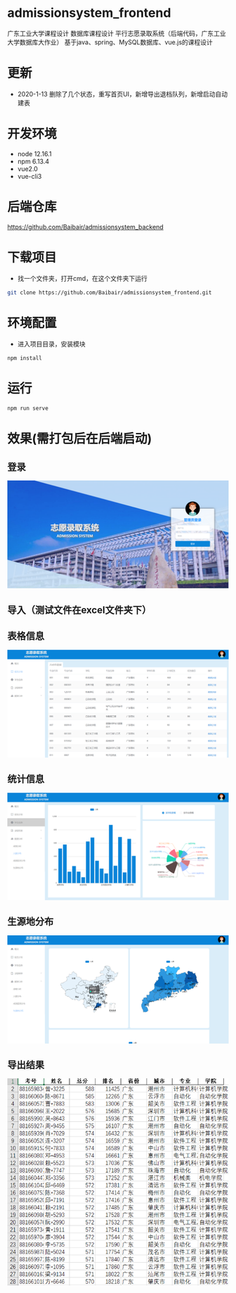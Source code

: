 
# admissionsystem_frontend
广东工业大学课程设计 数据库课程设计 平行志愿录取系统（后端代码，广东工业大学数据库大作业） 基于java、spring、MySQL数据库、vue.js的课程设计

# 更新
* 2020-1-13 
  删除了几个状态，重写首页UI，新增导出退档队列，新增启动自动建表
  
# 开发环境
* node 12.16.1
* npm 6.13.4
* vue2.0
* vue-cli3

# 后端仓库
https://github.com/Baibair/admissionsystem_backend

# 下载项目
* 找一个文件夹，打开cmd，在这个文件夹下运行
```bash
git clone https://github.com/Baibair/admissionsystem_frontend.git
```

# 环境配置

* 进入项目目录，安装模块
```bash
npm install
```

# 运行
```bash
npm run serve
```

# 效果(需打包后在后端启动)
## 登录
![img](https://github.com/Baibair/admissionsystem_backend/blob/master/images/Snipaste_2020-10-26_13-34-25.png)
## 导入（测试文件在excel文件夹下）
## 表格信息
![img](https://github.com/Baibair/admissionsystem_backend/blob/master/images/Snipaste_2020-10-26_13-38-37.png)
## 统计信息
![img](https://github.com/Baibair/admissionsystem_backend/blob/master/images/Snipaste_2020-10-26_13-39-28.png)
## 生源地分布
![img](https://github.com/Baibair/admissionsystem_backend/blob/master/images/Snipaste_2020-10-26_13-40-11.png)
## 导出结果
![img](https://github.com/Baibair/admissionsystem_backend/blob/master/images/Snipaste_2020-10-26_13-41-04.png)

